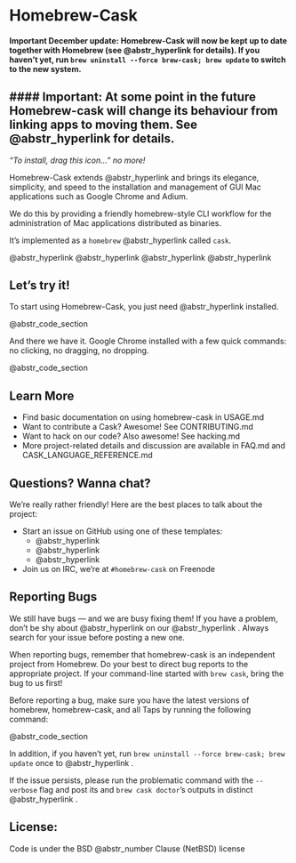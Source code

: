 # Homebrew-Cask

#### Important December update: Homebrew-Cask will now be kept up to date together with Homebrew (see @abstr_hyperlink for details). If you haven’t yet, run `brew uninstall --force brew-cask; brew update` to switch to the new system.

## #### Important: At some point in the future Homebrew-cask will change its behaviour from linking apps to moving them. See @abstr_hyperlink for details.

_“To install, drag this icon…” no more!_

Homebrew-Cask extends @abstr_hyperlink and brings its elegance, simplicity, and speed to the installation and management of GUI Mac applications such as Google Chrome and Adium.

We do this by providing a friendly homebrew-style CLI workflow for the administration of Mac applications distributed as binaries.

It’s implemented as a `homebrew` @abstr_hyperlink called `cask`.

@abstr_hyperlink @abstr_hyperlink @abstr_hyperlink @abstr_hyperlink 

## Let’s try it!

To start using Homebrew-Cask, you just need @abstr_hyperlink installed.

@abstr_code_section 

And there we have it. Google Chrome installed with a few quick commands: no clicking, no dragging, no dropping.

@abstr_code_section 

## Learn More

  * Find basic documentation on using homebrew-cask in USAGE.md
  * Want to contribute a Cask? Awesome! See CONTRIBUTING.md
  * Want to hack on our code? Also awesome! See hacking.md
  * More project-related details and discussion are available in FAQ.md and CASK_LANGUAGE_REFERENCE.md



## Questions? Wanna chat?

We’re really rather friendly! Here are the best places to talk about the project:

  * Start an issue on GitHub using one of these templates: 
    * @abstr_hyperlink 
    * @abstr_hyperlink 
    * @abstr_hyperlink 
  * Join us on IRC, we’re at `#homebrew-cask` on Freenode



## Reporting Bugs

We still have bugs — and we are busy fixing them! If you have a problem, don’t be shy about @abstr_hyperlink on our @abstr_hyperlink . Always search for your issue before posting a new one.

When reporting bugs, remember that homebrew-cask is an independent project from Homebrew. Do your best to direct bug reports to the appropriate project. If your command-line started with `brew cask`, bring the bug to us first!

Before reporting a bug, make sure you have the latest versions of homebrew, homebrew-cask, and all Taps by running the following command:

@abstr_code_section 

In addition, if you haven’t yet, run `brew uninstall --force brew-cask; brew update` once to @abstr_hyperlink .

If the issue persists, please run the problematic command with the `--verbose` flag and post its and `brew cask doctor`’s outputs in distinct @abstr_hyperlink .

## License:

Code is under the BSD @abstr_number Clause (NetBSD) license
